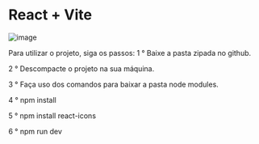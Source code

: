 # React + Vite

![image](https://github.com/VictorGoncalves27/CLONE_INSTAGRAM/assets/142261805/60b0022e-96d2-4d84-9062-e2503a9ceb9f)

Para utilizar o projeto, siga os passos:
1 ° Baixe a pasta zipada no github.

2 ° Descompacte o projeto na sua máquina.

3 ° Faça uso dos comandos para baixar a pasta node modules.

4 ° npm install

5 ° npm install react-icons

6 ° npm run dev

